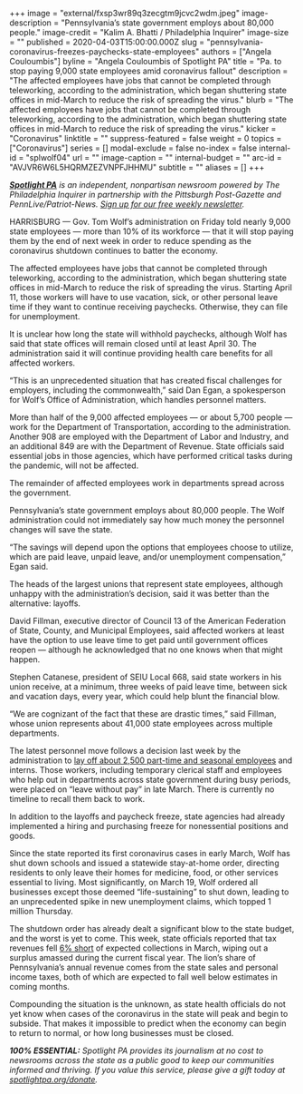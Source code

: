 +++
image = "external/fxsp3wr89q3zecgtm9jcvc2wdm.jpeg"
image-description = "Pennsylvania’s state government employs about 80,000 people."
image-credit = "Kalim A. Bhatti / Philadelphia Inquirer"
image-size = ""
published = 2020-04-03T15:00:00.000Z
slug = "pennsylvania-coronavirus-freezes-paychecks-state-employees"
authors = ["Angela Couloumbis"]
byline = "Angela Couloumbis of Spotlight PA"
title = "Pa. to stop paying 9,000 state employees amid coronavirus fallout"
description = "The affected employees have jobs that cannot be completed through teleworking, according to the administration, which began shuttering state offices in mid-March to reduce the risk of spreading the virus."
blurb = "The affected employees have jobs that cannot be completed through teleworking, according to the administration, which began shuttering state offices in mid-March to reduce the risk of spreading the virus."
kicker = "Coronavirus"
linktitle = ""
suppress-featured = false
weight = 0
topics = ["Coronavirus"]
series = []
modal-exclude = false
no-index = false
internal-id = "splwolf04"
url = ""
image-caption = ""
internal-budget = ""
arc-id = "AVJVR6W6L5HQRMZEZVNPFJHHMU"
subtitle = ""
aliases = []
+++

<a href="https://lesspage.com/"><i><b>Spotlight PA</b></i></a><i> is an independent, nonpartisan newsroom powered by The Philadelphia Inquirer in partnership with the Pittsburgh Post-Gazette and PennLive/Patriot-News. </i><a href="https://lesspage.com/newsletters"><i>Sign up for our free weekly newsletter</i></a><i>.</i>

HARRISBURG — Gov. Tom Wolf’s administration on Friday told nearly 9,000 state employees — more than 10% of its workforce — that it will stop paying them by the end of next week in order to reduce spending as the coronavirus shutdown continues to batter the economy.

The affected employees have jobs that cannot be completed through teleworking, according to the administration, which began shuttering state offices in mid-March to reduce the risk of spreading the virus. Starting April 11, those workers will have to use vacation, sick, or other personal leave time if they want to continue receiving paychecks. Otherwise, they can file for unemployment.

It is unclear how long the state will withhold paychecks, although Wolf has said that state offices will remain closed until at least April 30. The administration said it will continue providing health care benefits for all affected workers.

“This is an unprecedented situation that has created fiscal challenges for employers, including the commonwealth,” said Dan Egan, a spokesperson for Wolf’s Office of Administration, which handles personnel matters.

More than half of the 9,000 affected employees — or about 5,700 people — work for the Department of Transportation, according to the administration. Another 908 are employed with the Department of Labor and Industry, and an additional 849 are with the Department of Revenue. State officials said essential jobs in those agencies, which have performed critical tasks during the pandemic, will not be affected.

The remainder of affected employees work in departments spread across the government.

<script src="https://lesspage.com/embed.js" async></script><div data-spl-embed-version="1" data-spl-src="https://lesspage.com/embeds/donate/"></div>

Pennsylvania’s state government employs about 80,000 people. The Wolf administration could not immediately say how much money the personnel changes will save the state.

“The savings will depend upon the options that employees choose to utilize, which are paid leave, unpaid leave, and/or unemployment compensation,” Egan said.

The heads of the largest unions that represent state employees, although unhappy with the administration’s decision, said it was better than the alternative: layoffs.

David Fillman, executive director of Council 13 of the American Federation of State, County, and Municipal Employees, said affected workers at least have the option to use leave time to get paid until government offices reopen — although he acknowledged that no one knows when that might happen.

Stephen Catanese, president of SEIU Local 668, said state workers in his union receive, at a minimum, three weeks of paid leave time, between sick and vacation days, every year, which could help blunt the financial blow.

“We are cognizant of the fact that these are drastic times,” said Fillman, whose union represents about 41,000 state employees across multiple departments.

The latest personnel move follows a decision last week by the administration to <a href="https://lesspage.com/news/2020/03/pennsylvania-coronavirus-state-government-layoffs-wolf-administration/" target=_blank>lay off about 2,500 part-time and seasonal employees</a> and interns. Those workers, including temporary clerical staff and employees who help out in departments across state government during busy periods, were placed on “leave without pay” in late March. There is currently no timeline to recall them back to work.

In addition to the layoffs and paycheck freeze, state agencies had already implemented a hiring and purchasing freeze for nonessential positions and goods.

Since the state reported its first coronavirus cases in early March, Wolf has shut down schools and issued a statewide stay-at-home order, directing residents to only leave their homes for medicine, food, or other services essential to living. Most significantly, on March 19, Wolf ordered all businesses except those deemed “life-sustaining” to shut down, leading to an unprecedented spike in new unemployment claims, which topped 1 million Thursday.

The shutdown order has already dealt a significant blow to the state budget, and the worst is yet to come. This week, state officials reported that tax revenues fell <a href="https://lesspage.com/news/2020/04/pennsylvania-pa-coronavirus-state-budget-revenue-shortfall-march/" target=_blank>6% short</a> of expected collections in March, wiping out a surplus amassed during the current fiscal year. The lion’s share of Pennsylvania’s annual revenue comes from the state sales and personal income taxes, both of which are expected to fall well below estimates in coming months.

Compounding the situation is the unknown, as state health officials do not yet know when cases of the coronavirus in the state will peak and begin to subside. That makes it impossible to predict when the economy can begin to return to normal, or how long businesses must be closed.

<i><b>100% ESSENTIAL:</b></i><i> Spotlight PA provides its journalism at no cost to newsrooms across the state as a public good to keep our communities informed and thriving. If you value this service, please give a gift today at </i><a href="https://lesspage.com/donate"><i>spotlightpa.org/donate</i></a><i>.</i>

<script src="https://lesspage.com/embed.js" async></script><div data-spl-embed-version="1" data-spl-src="https://lesspage.com/embeds/tips/?tip_text=Do%20you%20have%20a%20tip%20about%20%3Cb%3Ehow%20Pa.'s%20government%20is%20responding%20to%20the%20coronavirus%3C%2Fb%3E%3F%20Tell%20us."></div>
